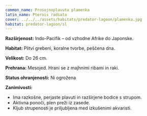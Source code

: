 ```yaml
---
common_name: Prosojnoplavuta plamenka
latin_name: Pterois radiata
cover: ../../../assets/habitats/predator-lagoon/plamenka.jpg
habitat: predator-lagoon/sl
---
```

**Razširjenost:** Indo-Pacifik – od vzhodne Afrike do Japonske.

**Habitat:** Plitvi grebeni, koralne tvorbe, peščena dna.

**Velikost:** Do 26 cm.

**Prehrana:** Mesojed. Hrani se z majhnimi ribami in raki.

**Status ohranjenosti:** Ni ogrožena

**Zanimivosti:**
- Ima razkošne, perjaste plavuti in razširjene bodice s strupom.
- Aktivna ponoči, plen preži iz zasede.
- Kljub strupenosti je priljubljena med izkušenimi akvaristi.

